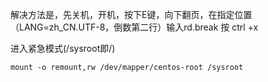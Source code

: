解决方法是，先关机，开机，按下E键，向下翻页，在指定位置（LANG=zh_CN.UTF-8，倒数第二行）输入rd.break 按 ctrl +x 

进入紧急模式(/sysroot即/)

```
mount -o remount,rw /dev/mapper/centos-root /sysroot
```

